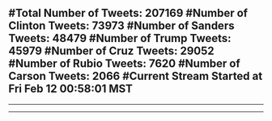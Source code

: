 #Total Number of Tweets: 207169 
#Number of Clinton Tweets: 73973
#Number of Sanders Tweets: 48479
#Number of Trump Tweets: 45979
#Number of Cruz Tweets: 29052
#Number of Rubio Tweets: 7620
#Number of Carson Tweets: 2066
#Current Stream Started at Fri Feb 12 00:58:01 MST
---
---
---
